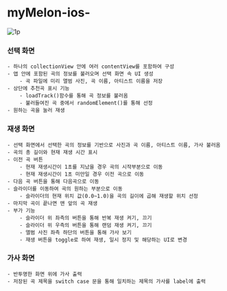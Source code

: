 # myMelon-ios-
![1p](https://user-images.githubusercontent.com/100071835/226097225-234371d5-9fe7-4ecf-9d37-e60a8561a4fd.png)
### 선택 화면
```
- 하나의 collectionView 안에 여러 contentView를 포함하여 구성
- 앱 안에 포함된 곡의 정보를 불러오며 선택 화면 속 UI 생성
    - 곡 파일에 미리 앨범 사진, 곡 이름, 아티스트 이름을 저장
- 상단에 추천곡 표시 기능
    - loadTrack()함수를 통해 곡 정보를 불러옴
    - 불러들여진 곡 중에서 randomElement()를 통해 선정
- 원하는 곡을 눌러 재생
```
### 재생 화면
```
- 선택 화면에서 선택한 곡의 정보를 기반으로 사진과 곡 이름, 아티스트 이름, 가사 불러옴
- 곡의 총 길이와 현재 재생 시간 표시
- 이전 곡 버튼
    - 현재 재생시간이 1초를 지났을 경우 곡의 시작부분으로 이동
    - 현재 재생시간이 1초 미만일 경우 이전 곡으로 이동
- 다음 곡 버튼을 통해 다음곡으로 이동
- 슬라이더를 이동하여 곡의 원하는 부분으로 이동
    - 슬라이더의 현재 위치 값(0.0~1.0)을 곡의 길이에 곱해 재생할 위치 선정
- 마지막 곡이 끝나면 맨 앞의 곡 재생
- 부가 기능
    - 슬라이더 위 좌측의 버튼을 통해 반복 재생 켜기, 끄기
    - 슬라이더 위 우측의 버튼을 통해 랜덤 재생 켜기, 끄기
    - 앨범 사진 좌측 하단의 버튼을 통해 가사 보기
    - 재생 버튼을 toggle로 하여 재생, 일시 정지 및 해당하는 UI로 변경
```
### 가사 화면
```
- 반투명한 화면 위에 가사 출력
- 저장된 곡 제목을 switch case 문을 통해 일치하는 제목의 가사를 label에 출력
```
